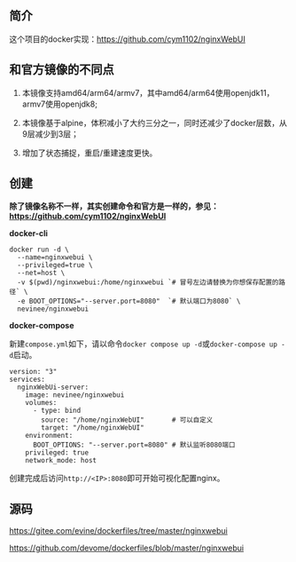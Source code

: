 ## 简介

这个项目的docker实现：https://github.com/cym1102/nginxWebUI

## 和官方镜像的不同点

1. 本镜像支持amd64/arm64/armv7，其中amd64/arm64使用openjdk11，armv7使用openjdk8; 

2. 本镜像基于alpine，体积减小了大约三分之一，同时还减少了docker层数，从9层减少到3层；

3. 增加了状态捕捉，重启/重建速度更快。

## 创建

**除了镜像名称不一样，其实创建命令和官方是一样的，参见：https://github.com/cym1102/nginxWebUI**

**docker-cli**

```
docker run -d \
  --name=nginxwebui \
  --privileged=true \
  --net=host \
  -v $(pwd)/nginxwebui:/home/nginxwebui `# 冒号左边请替换为你想保存配置的路径` \
  -e BOOT_OPTIONS="--server.port=8080"  `# 默认端口为8080` \
  nevinee/nginxwebui
```

**docker-compose**

新建`compose.yml`如下，请以命令`docker compose up -d`或`docker-compose up -d`启动。

```
version: "3"
services:
  nginxWebUi-server:
    image: nevinee/nginxwebui
    volumes:
      - type: bind
        source: "/home/nginxWebUI"       # 可以自定义
        target: "/home/nginxWebUI"
    environment:
      BOOT_OPTIONS: "--server.port=8080" # 默认监听8080端口
    privileged: true
    network_mode: host
```

创建完成后访问`http://<IP>:8080`即可开始可视化配置nginx。

## 源码

https://gitee.com/evine/dockerfiles/tree/master/nginxwebui

https://github.com/devome/dockerfiles/blob/master/nginxwebui